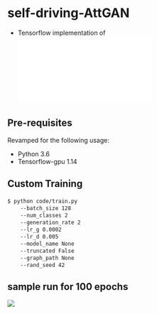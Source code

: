 # self-driving-AttGAN
- Tensorflow implementation of ![Attribute-Controlled Traffic Data Augmentation Using Conditional Generative Models](docs/attn-gan.pdf)

## Pre-requisites
Revamped for the following usage:
* Python 3.6
* Tensorflow-gpu 1.14

## Custom Training
```
$ python code/train.py
    --batch_size 128
    --num_classes 2
    --generation_rate 2
    --lr_g 0.0002
    --lr_d 0.005
    --model_name None
    --truncated False
    --graph_path None
    --rand_seed 42
```

## sample run for 100 epochs
![](docs/latest.gif)




